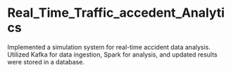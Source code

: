 # Real_Time_Traffic_accedent_Analytics
Implemented a simulation system for real-time accident data analysis. Utilized Kafka for data ingestion, Spark for analysis, and updated results were stored in a database.
